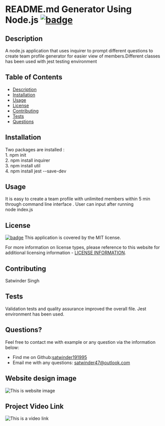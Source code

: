  # README.md Generator Using Node.js [![badge](https://img.shields.io/badge/license-MIT-brightgreen)](./LICENSE)

  ## Description

  A node.js application that uses inquirer to prompt different questions to create team profile generator for easier view of members.Different classes has been used with jest testing environment

  ## Table of Contents
  - [Description](#description)
  - [Installation](#installation)
  - [Usage](#usage)
  - [License](#license)
  - [Contributing](#contributing)
  - [Tests](#tests)
  - [Questions](#questions)

  ## Installation

  Two packages are installed :<br>  1. npm init <br> 2. npm install inquirer <br> 3. npm install util <br> 4. npm install jest --save-dev

  ## Usage

  It is easy to create a team profile with unlimited members within 5 min through command line interface . User can input after running <br> node index.js

  ## License

  [![badge](https://img.shields.io/badge/license-MIT-brightgreen)](./LICENSE)
This application is covered by the MIT license.

For more information on license types, please reference to this website for additional licensing information - [LICENSE INFORMATION](https://opensource.org/licenses).

  ## Contributing

  Satwinder Singh
  
  ## Tests

  Validation tests and quality assurance improved the overall file. Jest environment has been used.

  ## Questions?

  Feel free to contact me with example or any question via the information below:
 * Find me on Github:[satwinder191995](https://github.com/satwinder191995)
 * Email me with any questions: [satwinder47@outlook.com](mailto:satwinder47@outlook.com)

  ## Website design image
  ![This is website image](/assets/images/readme.png)

  ## Project Video Link
  ![This is a video link](/assets/images/readme.png)

